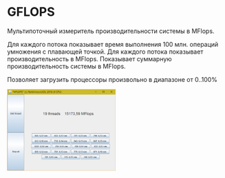 # GFLOPS
Мультипоточный измеритель производительности системы в MFlops.

Для каждого потока показывает время выполнения 100 млн. операций умножения с плавающей точкой. Для каждого потока показывает производительность в MFlops. Показывает суммарную производительность системы в MFlops.

Позволяет загрузить процессоры произвольно в диапазоне от 0..100%

<img src="./2016-07-09.png" width="50%"/>

